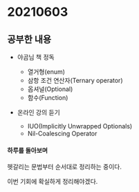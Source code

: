 # 20210603

## 공부한 내용
+ 야곰님 책 정독
  - 열거형(enum)
  - 삼항 조건 연산자(Ternary operator)
  - 옵셔널(Optional)
  - 함수(Function)
    
+ 온라인 강의 듣기
  - IUO(Implicitly Unwrapped Optionals)
  - Nil-Coalescing Operator

#### 하루를 돌아보며
헷갈리는 문법부터 순서대로 정리하는 중이다.

이번 기회에 확실하게 정리해야겠다.
